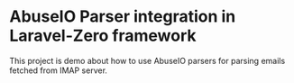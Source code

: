 # AbuseIO Parser integration in Laravel-Zero framework

This project is demo about how to use AbuseIO parsers for parsing emails fetched from IMAP server.
